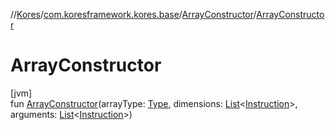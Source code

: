 //[Kores](../../../index.md)/[com.koresframework.kores.base](../index.md)/[ArrayConstructor](index.md)/[ArrayConstructor](-array-constructor.md)

# ArrayConstructor

[jvm]\
fun [ArrayConstructor](-array-constructor.md)(arrayType: [Type](https://docs.oracle.com/javase/8/docs/api/java/lang/reflect/Type.html), dimensions: [List](https://kotlinlang.org/api/latest/jvm/stdlib/kotlin.collections/-list/index.html)<[Instruction](../../com.koresframework.kores/-instruction/index.md)>, arguments: [List](https://kotlinlang.org/api/latest/jvm/stdlib/kotlin.collections/-list/index.html)<[Instruction](../../com.koresframework.kores/-instruction/index.md)>)

